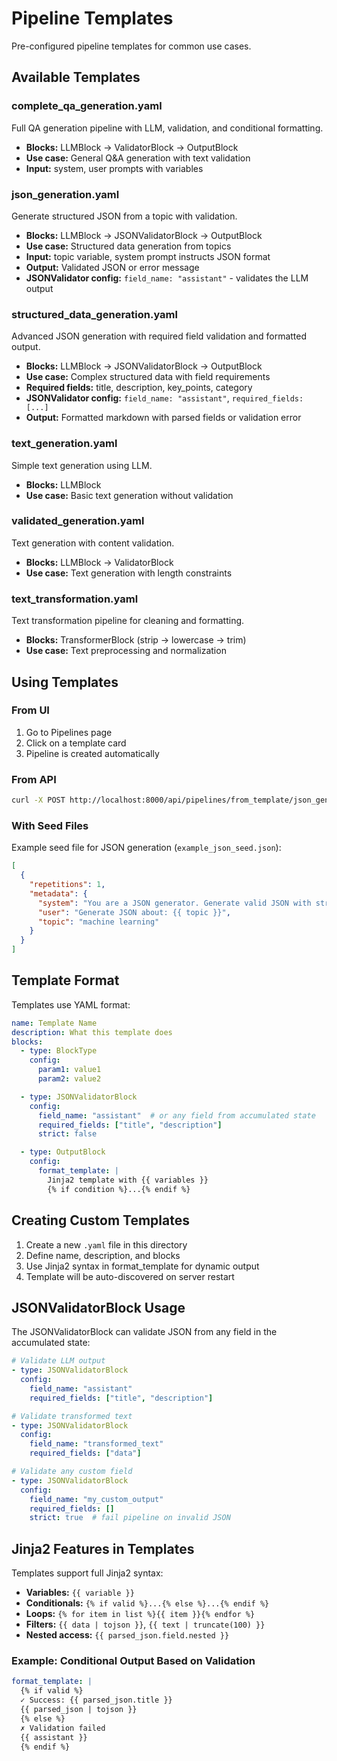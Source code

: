 # Pipeline Templates

Pre-configured pipeline templates for common use cases.

## Available Templates

### complete_qa_generation.yaml
Full QA generation pipeline with LLM, validation, and conditional formatting.
- **Blocks:** LLMBlock → ValidatorBlock → OutputBlock
- **Use case:** General Q&A generation with text validation
- **Input:** system, user prompts with variables

### json_generation.yaml
Generate structured JSON from a topic with validation.
- **Blocks:** LLMBlock → JSONValidatorBlock → OutputBlock
- **Use case:** Structured data generation from topics
- **Input:** topic variable, system prompt instructs JSON format
- **Output:** Validated JSON or error message
- **JSONValidator config:** `field_name: "assistant"` - validates the LLM output

### structured_data_generation.yaml
Advanced JSON generation with required field validation and formatted output.
- **Blocks:** LLMBlock → JSONValidatorBlock → OutputBlock
- **Use case:** Complex structured data with field requirements
- **Required fields:** title, description, key_points, category
- **JSONValidator config:** `field_name: "assistant"`, `required_fields: [...]`
- **Output:** Formatted markdown with parsed fields or validation error

### text_generation.yaml
Simple text generation using LLM.
- **Blocks:** LLMBlock
- **Use case:** Basic text generation without validation

### validated_generation.yaml
Text generation with content validation.
- **Blocks:** LLMBlock → ValidatorBlock
- **Use case:** Text generation with length constraints

### text_transformation.yaml
Text transformation pipeline for cleaning and formatting.
- **Blocks:** TransformerBlock (strip → lowercase → trim)
- **Use case:** Text preprocessing and normalization

## Using Templates

### From UI
1. Go to Pipelines page
2. Click on a template card
3. Pipeline is created automatically

### From API
```bash
curl -X POST http://localhost:8000/api/pipelines/from_template/json_generation
```

### With Seed Files

Example seed file for JSON generation (`example_json_seed.json`):
```json
[
  {
    "repetitions": 1,
    "metadata": {
      "system": "You are a JSON generator. Generate valid JSON with structure: {\"title\": \"...\", \"description\": \"...\", \"key_points\": [...], \"category\": \"...\"}",
      "user": "Generate JSON about: {{ topic }}",
      "topic": "machine learning"
    }
  }
]
```

## Template Format

Templates use YAML format:

```yaml
name: Template Name
description: What this template does
blocks:
  - type: BlockType
    config:
      param1: value1
      param2: value2

  - type: JSONValidatorBlock
    config:
      field_name: "assistant"  # or any field from accumulated state
      required_fields: ["title", "description"]
      strict: false

  - type: OutputBlock
    config:
      format_template: |
        Jinja2 template with {{ variables }}
        {% if condition %}...{% endif %}
```

## Creating Custom Templates

1. Create a new `.yaml` file in this directory
2. Define name, description, and blocks
3. Use Jinja2 syntax in format_template for dynamic output
4. Template will be auto-discovered on server restart

## JSONValidatorBlock Usage

The JSONValidatorBlock can validate JSON from any field in the accumulated state:

```yaml
# Validate LLM output
- type: JSONValidatorBlock
  config:
    field_name: "assistant"
    required_fields: ["title", "description"]

# Validate transformed text
- type: JSONValidatorBlock
  config:
    field_name: "transformed_text"
    required_fields: ["data"]

# Validate any custom field
- type: JSONValidatorBlock
  config:
    field_name: "my_custom_output"
    required_fields: []
    strict: true  # fail pipeline on invalid JSON
```

## Jinja2 Features in Templates

Templates support full Jinja2 syntax:

- **Variables:** `{{ variable }}`
- **Conditionals:** `{% if valid %}...{% else %}...{% endif %}`
- **Loops:** `{% for item in list %}{{ item }}{% endfor %}`
- **Filters:** `{{ data | tojson }}`, `{{ text | truncate(100) }}`
- **Nested access:** `{{ parsed_json.field.nested }}`

### Example: Conditional Output Based on Validation

```yaml
format_template: |
  {% if valid %}
  ✓ Success: {{ parsed_json.title }}
  {{ parsed_json | tojson }}
  {% else %}
  ✗ Validation failed
  {{ assistant }}
  {% endif %}
```
